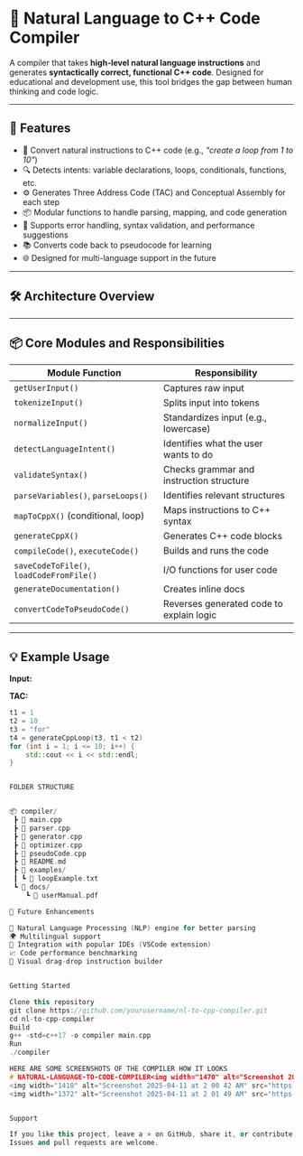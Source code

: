 # 🧠 Natural Language to C++ Code Compiler

A compiler that takes **high-level natural language instructions** and generates **syntactically correct, functional C++ code**. Designed for educational and development use, this tool bridges the gap between human thinking and code logic.

---

## 🚀 Features

- 📝 Convert natural instructions to C++ code (e.g., *"create a loop from 1 to 10"*)
- 🔍 Detects intents: variable declarations, loops, conditionals, functions, etc.
- ⚙️ Generates Three Address Code (TAC) and Conceptual Assembly for each step
- 📦 Modular functions to handle parsing, mapping, and code generation
- 🧪 Supports error handling, syntax validation, and performance suggestions
- 📚 Converts code back to pseudocode for learning
- 🌐 Designed for multi-language support in the future

---

## 🛠️ Architecture Overview


---

## 📦 Core Modules and Responsibilities

| Module Function                      | Responsibility |
|-------------------------------------|----------------|
| `getUserInput()`                    | Captures raw input |
| `tokenizeInput()`                   | Splits input into tokens |
| `normalizeInput()`                 | Standardizes input (e.g., lowercase) |
| `detectLanguageIntent()`           | Identifies what the user wants to do |
| `validateSyntax()`                 | Checks grammar and instruction structure |
| `parseVariables()`, `parseLoops()` | Identifies relevant structures |
| `mapToCppX()` (conditional, loop)  | Maps instructions to C++ syntax |
| `generateCppX()`                   | Generates C++ code blocks |
| `compileCode()`, `executeCode()`   | Builds and runs the code |
| `saveCodeToFile()`, `loadCodeFromFile()` | I/O functions for user code |
| `generateDocumentation()`          | Creates inline docs |
| `convertCodeToPseudoCode()`        | Reverses generated code to explain logic |

---

## 💡 Example Usage

**Input:**

**TAC:**
```cpp
t1 = 1
t2 = 10
t3 = "for"
t4 = generateCppLoop(t3, t1 < t2)
for (int i = 1; i <= 10; i++) {
    std::cout << i << std::endl;
}


FOLDER STRUCTURE


📦 compiler/
 ┣ 📜 main.cpp
 ┣ 📜 parser.cpp
 ┣ 📜 generator.cpp
 ┣ 📜 optimizer.cpp
 ┣ 📜 pseudoCode.cpp
 ┣ 📜 README.md
 ┣ 📁 examples/
 ┃ ┗ 📜 loopExample.txt
 ┗ 📁 docs/
    ┗ 📜 userManual.pdf

🧪 Future Enhancements

🧠 Natural Language Processing (NLP) engine for better parsing
🌍 Multilingual support
📘 Integration with popular IDEs (VSCode extension)
📈 Code performance benchmarking
🧩 Visual drag-drop instruction builder


Getting Started

Clone this repository
git clone https://github.com/yourusername/nl-to-cpp-compiler.git
cd nl-to-cpp-compiler
Build
g++ -std=c++17 -o compiler main.cpp
Run
./compiler

HERE ARE SOME SCREENSHOTS OF THE COMPILER HOW IT LOOKS
# NATURAL-LANGUAGE-TO-CODE-COMPILER<img width="1470" alt="Screenshot 2025-04-11 at 1 59 26 AM" src="https://github.com/user-attachments/assets/77df2267-afd7-48e2-acb3-f64e44777941" />
<img width="1410" alt="Screenshot 2025-04-11 at 2 00 42 AM" src="https://github.com/user-attachments/assets/277467dd-7d19-4d36-8233-d91060190ccf" />
<img width="1372" alt="Screenshot 2025-04-11 at 2 01 49 AM" src="https://github.com/user-attachments/assets/a2ce0536-ffc5-44a7-baa9-5f4f47be2398" />


Support

If you like this project, leave a ⭐ on GitHub, share it, or contribute!
Issues and pull requests are welcome.

